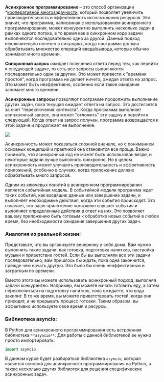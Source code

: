 **Асинхронное программирование** – это способ организации *[кооперативной многозадачности](https://stepik.org/lesson/933699/step/1), который позволяет увеличить производительность и эффективность использования ресурсов. Это значит, что программа, написанная с использованием асинхронного программирования, может конкурентно выполнять несколько задач в рамках одного потока, в то время как в синхронном коде задачи выполняются последовательно одна за другой. Данный подход исключительно полезен в ситуациях, когда программа должна обрабатывать множество операций ввода/вывода, которые обычно занимают много времени. 

**Синхронный запрос** ожидает получения ответа перед тем, как перейти к следующей задаче, то есть все запросы выполняются последовательно один за другим. Это может привести к "времени простоя", когда программа не делает ничего, ожидая ответа на запрос. Это может быть неэффективно, особенно если такое ожидание занимает много времени. 

**Асинхронные запросы** позволяют программе продолжить выполнение других задач, пока текущая ожидает ответа на запрос. Это достигается за счет "переключения контекста". Когда программа выполняет асинхронный запрос, она может "отложить" эту задачу и перейти к следующей. Когда ответ на запрос получен, программа возвращается к этой задаче и продолжает ее выполнение.

![](https://ucarecdn.com/de8d3690-4209-416a-9b76-5d2074310109/)

Асинхронность может показаться сложной вначале, но с пониманием основных концепций и практикой она становится все проще. Важно понимать, что асинхронный код не может быть использован везде, и некоторые задачи лучше выполнять синхронно. Но в целом асинхронность может улучшить производительность и эффективность приложений, особенно в случаях, когда приложение должно обрабатывать много запросов.

Одним из ключевых понятий в асинхронном программировании является событийная модель. В событийной модели программа ждет таких событий, как входящие данные или завершение задачи, и выполняет необходимые действия, когда эти события происходят. Это означает, что ваше приложение постоянно слушает события и выполняет определенные действия в ответ на них. Это позволяет вашему приложению быть готовым к обработке новых событий в любое время, без необходимости ожидания завершения других задач.

### Аналогия из реальной жизни:

Представьте, что вы организуете вечеринку у себя дома. Вам нужно выполнить такие задачи, как готовка, подготовка напитков, настройка музыки и приветствие гостей. Если бы вы выполняли все эти задачи последовательно, вам пришлось бы ждать, пока одна закончится, прежде чем начать другую. Это было бы очень неэффективным и затратным по времени.

Вместо этого вы можете использовать асинхронный подход, выполняя задачи конкурентно. Например, вы можете начать готовить еду, а затем переключиться на подготовку напитков, пока ожидаете, что вода закипит. В то же время, вы можете приветствовать гостей, когда они приходят, и не прерывать процесс готовки. Таким образом, вы эффективно используете свое время и ресурсы.

### **Библиотека asyncio:**

В Python для асинхронного программирования есть встроенная библиотека `**asyncio**`. Для работы с данной библиотекой ее нужно просто импортировать.

```haskell
import asyncio
```

В данном курсе будет разбираться библиотека `asyncio`, которая является основой для асинхронного программирования на Python, а также несколько других библиотек для решения специфических асинхронных задач.